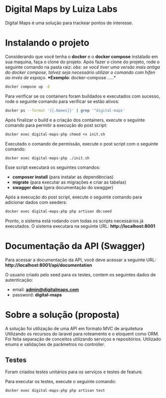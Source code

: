 # Digital Maps by Luiza Labs

Digital Maps é uma solução para trackear pontos de interesse.

# Instalando o projeto

Considerando que você tenha o **docker** e o **docker compose** instalado em sua maquina, faça o clone do projeto.
Após fazer o clone do projeto, rode o seguinte comando na pasta raiz:
_obs_: _se você tiver uma versão mais antiga do docker compose, talvez seja necessário utilizar o comando com hífen ao invés de espaço._
**\*Exemplo**: docker-compose .....\*

```bash
docker compose up -d
```

Para verificar se os containers foram buildados e executados com sucesso, rode o seguinte comando para verificar se estão ativos:

```bash
docker ps --format '{{.Names}}' | grep '^digital-maps'
```

Após finalizar o build e a criação dos containers, execute o seguinte comando para permitir a execução do post script:

```bash
docker exec digital-maps-php chmod +x init.sh
```

Executado o comando de permissão, execute o post script com o seguinte comando:

```bash
docker exec digital-maps-php ./init.sh
```

Esse script executará os seguintes comandos:

-   **composer install** (para instalar as dependências)
-   **migrate** (para executar as migrações e criar as tabelas)
-   **swagger docs** (gera documentação do swagger)

Após a execução do post script, execute o seguinte comando para adicionar dados com seeders:

```bash
docker exec digital-maps-php php artisan db:seed
```

Pronto, o sistema está rodando com todas os scripts necessários já executados.
O sistema executara na seguinte URL: **http://localhost:8001**

# Documentação da API (Swagger)

Para acessar a documentação da API, você deve acessar a seguinte URL: **http://localhost:8001/api/documentation**

O usuario criado pelo seed para os testes, contem os seguintes dados de autenticação:

-   email: **admin@digitalmaps.com**
-   password: **digital-maps**

# Sobre a solução (proposta)

A solução foi utilização de uma API em formato MVC de arquitetura
Utilizando os recursos do laravel para roteamento e o eloquent como ORM.
Foi feita separação de conceitos utilizando serviços e repositórios.
Utilizado enums e validações de parâmetros no controller.

## Testes

Foram criados testes unitários para os serviços e testes de feature.

Para executar os testes, execute o seguinte comando:

```bash
docker exec digital-maps-php php artisan test
```
